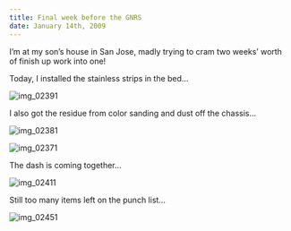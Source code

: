 ```yaml
---
title: Final week before the GNRS
date: January 14th, 2009
---
```


I’m at my son’s house in San Jose, madly trying to cram two weeks’ worth of finish up work into one!

Today, I installed the stainless strips in the bed…

![](http://www.studeute.com/wp-content/uploads/2009/01/img_02391-600x450.jpg "img_02391")

I also got the residue from color sanding and dust off the chassis…

![](http://www.studeute.com/wp-content/uploads/2009/01/img_02381-600x450.jpg "img_02381")

![](http://www.studeute.com/wp-content/uploads/2009/01/img_02371-600x450.jpg "img_02371")

The dash is coming together…

![](http://www.studeute.com/wp-content/uploads/2009/01/img_02411-600x450.jpg "img_02411")

Still too many items left on the punch list…

![](http://www.studeute.com/wp-content/uploads/2009/01/img_02451-600x450.jpg "img_02451")
